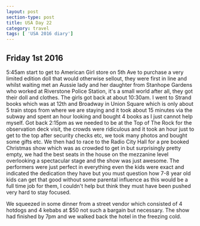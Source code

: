 ```yaml
---
layout: post
section-type: post
title: USA Day 22
category: travel
tags: [ 'USA 2016 diary']
---
```

## Friday 1st 2016  

5:45am start to get to American Girl store on 5th Ave to purchase a very limited edition doll that would otherwise sellout, they were first in line and whilst waiting met an Aussie lady and her daughter from Stanhope Gardens who worked at Riverstone Police Station, it's a small world after all, they got their doll and clothes. The girls got back at about 10:30am.
I went to Strand books which was at 12th and Broadway in Union Square which is only about 5 train stops from where we are staying and it took about 15 minutes via the subway and spent an hour looking and bought 4 books as I just cannot help myself. Got back 2:15pm as we needed to be at the Top of The Rock for the observation deck visit, the crowds were ridiculous and it took an hour just to get to the top after security checks etc, we took many photos and bought some gifts etc. We then had to race to the Radio City Hall for a pre booked Christmas show which was as crowded to get in but surprisingly pretty empty, we had the best seats in the house on the mezzanine level overlooking a spectacular stage and the show was just awesome. The performers were just perfect in everything even the kids were exact and indicated the dedication they have but you must question how 7-8 year old kids can get that good without some parental influence as this would be a full time job for them, I couldn't help but think they must have been pushed very hard to stay focused.

We squeezed in some dinner from a street vendor which consisted of 4 hotdogs and 4 kebabs at $50 not such a bargain but necessary. The show had finished by 7pm and we walked back the hotel in the freezing cold.
